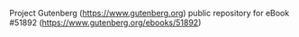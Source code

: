 Project Gutenberg (https://www.gutenberg.org) public repository for
eBook #51892 (https://www.gutenberg.org/ebooks/51892)
